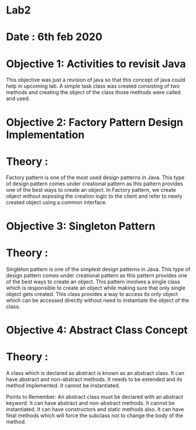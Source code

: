 # **Lab2**
# **Date : 6th feb 2020**
# **Objective 1: Activities to revisit Java**

This objective was just a revision of java so that this concept of java could help in upcoming lab. A simple task class was created consisting of two methods and creating the object of the class those methods were called and used.

# **Objective 2: Factory Pattern Design Implementation**
# **Theory :**

Factory pattern is one of the most used design patterns in Java. This type of design pattern comes under creational pattern as this pattern provides one of the best ways to create an object.
In Factory pattern, we create object without exposing the creation logic to the client and refer to newly created object using a common interface.

# **Objective 3: Singleton Pattern**

# **Theory :**
Singleton pattern is one of the simplest design patterns in Java. This type of design pattern comes under creational pattern as this pattern provides one of the best ways to create an object.
This pattern involves a single class which is responsible to create an object while making sure that only single object gets created. This class provides a way to access its only object which can be accessed directly without need to instantiate the object of the class.

# **Objective 4: Abstract Class Concept**
# **Theory :**

A class which is declared as abstract is known as an abstract class. It can have abstract and non-abstract methods. It needs to be extended and its method implemented. It cannot be instantiated.

Points to Remember:
An abstract class must be declared with an abstract keyword.
It can have abstract and non-abstract methods.
It cannot be instantiated.
It can have constructors and static methods also.
It can have final methods which will force the subclass not to change the body of the method.
